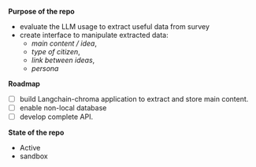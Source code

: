 **Purpose of the repo**  
- evaluate the LLM usage to extract useful data from survey
- create interface to manipulate extracted data:
    - *main content / idea*,
    - *type of citizen*,
    - *link between ideas*,
    - *persona*

**Roadmap**
- [ ] build Langchain-chroma application to extract and store main content.
- [ ] enable non-local database
- [ ] develop complete API.

**State of the repo**  
- Active
- sandbox
